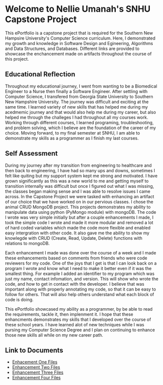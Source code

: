# Welcome to Nellie Umanah's SNHU Capstone Project
This ePortfolio is a capstone project that  is required for the Southern New Hampsire University's Computer Science curriculum. Here, I demonstrated my  growth and knowledge in Software Design and Egineering, Algorithms and Data Structures, and Databases. Different links are provided to showcase the enchancement made on artifacts throughout the course of this project.

## **Educational Reflection**

Throughout my educational journey, I went from wanting to be a Biomedical Engineer to a Nurse then finally a Software Engineer. After settling with Computer Science, I transfered from Georgia State University to Southern New Hampshire University. The journey was difficult and exciting at the same time. I learned variety of new skills that has helped me during my acedmemic journey and that would also help me during my career, but also helped me through the challeges I had throughout all my courses work. Working through different courses, I learned programing, troubleshooting, and problem solving, which I believe are the foundation of the career of my choice. Moving forward, to my final semester at SNHU, I am able to demonstrate my skills as a programmer as I finish my last courses.

## **Self Assessment**

During my journey after my transition from engineering to healthcare and then back to engineering, I have had so many ups and downs, sometimes I felt like quiting but my support system kept me strong and motivated. I have grown significantly as this was a new world to me and getting myself to transition internally was difficult but once I figured out what I was missing, the classes began making sense and I was able to resolve issues I came across. In the Capstone Project we were tasked with enhancing an artifact of our choice that we have worked on in our pervious classes. I chose the animal CRUD MongoDB project. This projects demonstrates my ability to manipulate data using python (PyMongo module) with mongoDB. The code I wrote was very simple initially but after a couple enhancements I made, I took the simple code I wrote and made it more modular and removed a lot of hard coded variables which made the code more flexible and enabled easy intergration with other code. It also gave me the ability to show my knowlegde with CRUD (Create, Read, Update, Delete) functions with relations to mongoDB.

Each enhancement I made was done over the course of a week and I made these enhancements based on comments from friends who were code reviewers for my code. One of the joys that I get is that I can look back on a program I wrote and know what I need to make it better even if it was the smallest thing. For example I added an identifier to my program which was just my name, contact infomation, and version. This will show who wrote the code, and how to get in contact with the developer. I believe that was important along with properly annotating my code, so that it can be easy to follow for others. That will also help others understand what each block of code is doing.

This ePortfolio showcased my ability as a programmer, by be able to read the requirements, tackle it, then implenment it. I hope that these enhancments demonstrates my skills that I developed over the course of these school years. I have learned alot of new techniques while I was pursing my Computer Science Degree and I plan on continuing to enhance those new skills all while on my new career path.

## **Link to Documents**
- [Enhacement One Files](https://github.com/nellieumanah/ePortfolio/tree/gh-pages/Enhancement%20One)
- [Enhancement Two Files](https://github.com/nellieumanah/ePortfolio/tree/gh-pages/Enhancement%20Two)
- [Enhancement Three Files](https://github.com/nellieumanah/ePortfolio/tree/gh-pages/Enhancement%20Three)
- [Enhancement Four Files](https://github.com/nellieumanah/ePortfolio/tree/gh-pages/Enhancement%20Four)



